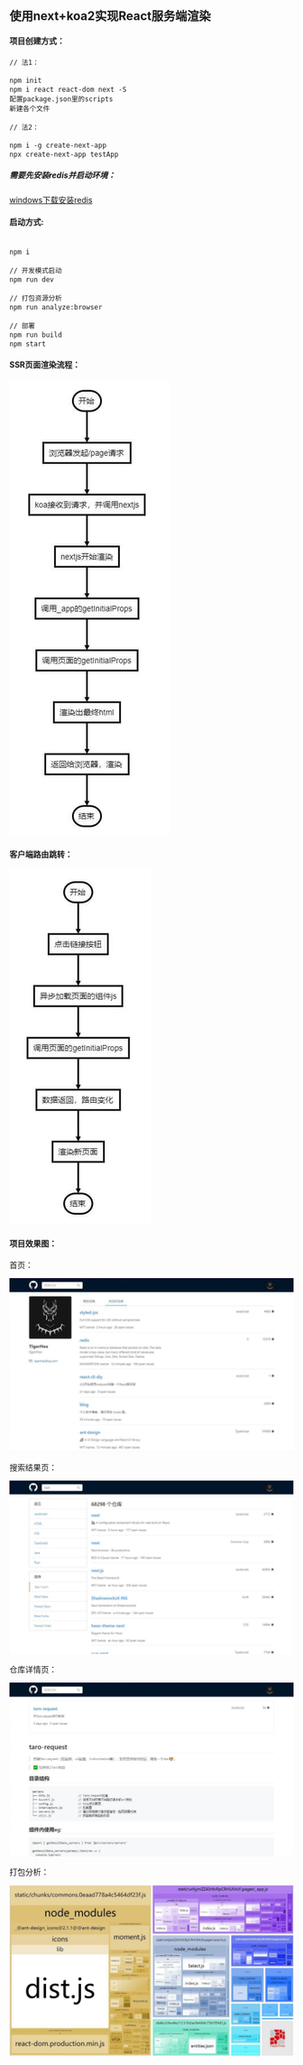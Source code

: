 ## 使用next+koa2实现React服务端渲染

#### 项目创建方式：

```
// 法1：

npm init
npm i react react-dom next -S
配置package.json里的scripts
新建各个文件

// 法2：

npm i -g create-next-app
npx create-next-app testApp

```

##### 需要先安装redis并启动环境：

[windows下载安装redis](https://github.com/microsoftarchive/redis/releases)

#### 启动方式:

```

npm i

// 开发模式启动
npm run dev

// 打包资源分析
npm run analyze:browser

// 部署
npm run build
npm start

```

#### SSR页面渲染流程：
![SSR页面渲染流程：](./assets/ssr.jpg)


#### 客户端路由跳转：
![客户端路由跳转：](./assets/client.jpg)


#### 项目效果图：

首页：

![首页：](./assets/index.jpg)

搜索结果页：

![搜索结果页：](./assets/search.jpg)

仓库详情页：

![仓库详情页：](./assets/detail.jpg)

打包分析：

![仓库详情页：](./assets/analyze.jpg)